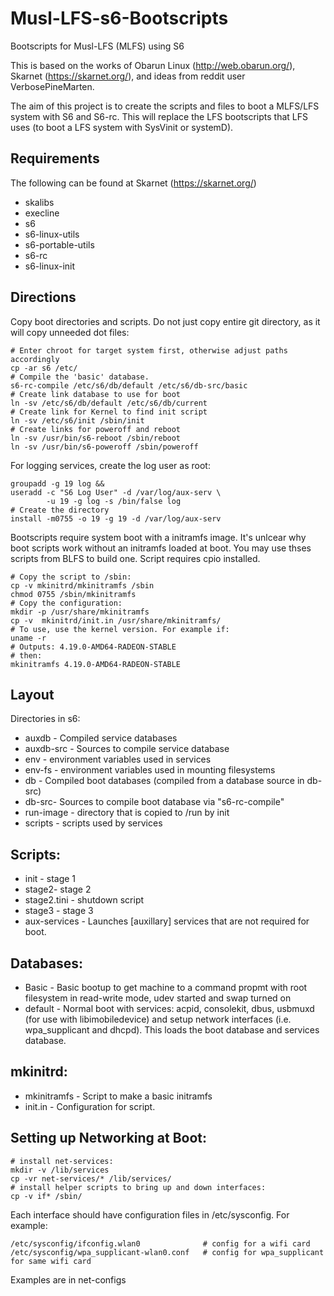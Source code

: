 # Musl-LFS-s6-Bootscripts
Bootscripts for Musl-LFS (MLFS) using S6

This is based on the works of Obarun Linux (http://web.obarun.org/), Skarnet (https://skarnet.org/), and ideas from reddit user VerbosePineMarten.

The aim of this project is to create the scripts and files to boot a MLFS/LFS system with S6 and S6-rc. This will replace the LFS bootscripts that LFS uses (to boot a LFS system with SysVinit or systemD).

## Requirements

The following can be found at Skarnet (https://skarnet.org/)
  * skalibs
  * execline
  * s6
  * s6-linux-utils
  * s6-portable-utils
  * s6-rc
  * s6-linux-init

## Directions

Copy boot directories and scripts. Do not just copy entire git directory, as it will copy unneeded dot files:
```
# Enter chroot for target system first, otherwise adjust paths accordingly
cp -ar s6 /etc/
# Compile the 'basic' database.
s6-rc-compile /etc/s6/db/default /etc/s6/db-src/basic
# Create link database to use for boot
ln -sv /etc/s6/db/default /etc/s6/db/current
# Create link for Kernel to find init script
ln -sv /etc/s6/init /sbin/init
# Create links for poweroff and reboot
ln -sv /usr/bin/s6-reboot /sbin/reboot
ln -sv /usr/bin/s6-poweroff /sbin/poweroff
```

For logging services, create the log user as root:
```
groupadd -g 19 log &&
useradd -c "S6 Log User" -d /var/log/aux-serv \
        -u 19 -g log -s /bin/false log
# Create the directory
install -m0755 -o 19 -g 19 -d /var/log/aux-serv
```

Bootscripts require system boot with a initramfs image. It's unlcear why boot scripts work without an initramfs loaded at boot. You may use thses scripts from BLFS to build one. Script requires cpio installed.
```
# Copy the script to /sbin:
cp -v mkinitrd/mkinitramfs /sbin
chmod 0755 /sbin/mkinitramfs
# Copy the configuration:
mkdir -p /usr/share/mkinitramfs 
cp -v  mkinitrd/init.in /usr/share/mkinitramfs/ 
# To use, use the kernel version. For example if:
uname -r
# Outputs: 4.19.0-AMD64-RADEON-STABLE
# then:
mkinitramfs 4.19.0-AMD64-RADEON-STABLE

```

## Layout

Directories in s6:
  * auxdb - Compiled service databases
  * auxdb-src - Sources to compile service database
  * env - environment variables used in services
  * env-fs - environment variables used in mounting filesystems
  * db - Compiled boot databases (compiled from a database source in db-src)
  * db-src- Sources to compile boot database via "s6-rc-compile"
  * run-image - directory that is copied to /run by init
  * scripts - scripts used by services

## Scripts:
  * init - stage 1
  * stage2- stage 2
  * stage2.tini - shutdown script
  * stage3 - stage 3
  * aux-services - Launches [auxillary]  services that are not required for boot.

## Databases:
  * Basic - Basic bootup to get machine to a command propmt with root filesystem in read-write mode, udev started and swap turned on
  * default - Normal boot with services: acpid, consolekit, dbus, usbmuxd (for use with libimobiledevice) and setup network interfaces (i.e. wpa_supplicant and dhcpd). This loads the boot database and services database.

## mkinitrd:
  * mkinitramfs - Script to make a basic initramfs
  * init.in - Configuration for script.

## Setting up Networking at Boot:
```
# install net-services:
mkdir -v /lib/services
cp -vr net-services/* /lib/services/
# install helper scripts to bring up and down interfaces:
cp -v if* /sbin/
```
Each interface should have configuration files in /etc/sysconfig. For example:
```
/etc/sysconfig/ifconfig.wlan0              # config for a wifi card
/etc/sysconfig/wpa_supplicant-wlan0.conf   # config for wpa_supplicant for same wifi card
```

Examples are in net-configs

